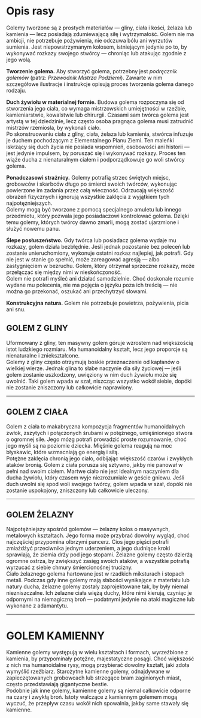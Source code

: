 


# Opis rasy


Golemy tworzone są z prostych materiałów — gliny, ciała i kości, żelaza lub kamienia — lecz posiadają zdumiewającą siłę i wytrzymałość. Golem nie ma ambicji, nie potrzebuje pożywienia, nie odczuwa bólu ani wyrzutów sumienia. Jest niepowstrzymanym kolosem, istniejącym jedynie po to, by wykonywać rozkazy swojego stwórcy — chroniąc lub atakując zgodnie z jego wolą.  

**Tworzenie golema.** Aby stworzyć golema, potrzebny jest *podręcznik golemów* (patrz: *Przewodnik Mistrza Podziemi*). Zawarte w nim szczegółowe ilustracje i instrukcje opisują proces tworzenia golema danego rodzaju.  

**Duch żywiołu w materialnej formie.** Budowa golema rozpoczyna się od stworzenia jego ciała, co wymaga mistrzowskich umiejętności w rzeźbie, kamieniarstwie, kowalstwie lub chirurgii. Czasami sam twórca golema jest artystą w tej dziedzinie, lecz często osoba pragnąca golema musi zatrudnić mistrzów rzemiosła, by wykonali ciało.  
Po skonstruowaniu ciała z gliny, ciała, żelaza lub kamienia, stwórca infuzuje je duchem pochodzącym z Elementalnego Planu Ziemi. Ten maleńki iskrzący się duch życia nie posiada wspomnień, osobowości ani historii — jest jedynie impulsem, by poruszać się i wykonywać rozkazy. Proces ten wiąże ducha z nienaturalnym ciałem i podporządkowuje go woli stwórcy golema.  

**Ponadczasowi strażnicy.** Golemy potrafią strzec świętych miejsc, grobowców i skarbców długo po śmierci swoich twórców, wykonując powierzone im zadania przez całą wieczność. Odrzucają większość obrażeń fizycznych i ignorują wszystkie zaklęcia z wyjątkiem tych najpotężniejszych.  
Golemy mogą być tworzone z pomocą specjalnego amuletu lub innego przedmiotu, który pozwala jego posiadaczowi kontrolować golema. Dzięki temu golemy, których twórcy dawno zmarli, mogą zostać ujarzmione i służyć nowemu panu.  

**Ślepe posłuszeństwo.** Gdy twórca lub posiadacz golema wydaje mu rozkazy, golem działa bezbłędnie. Jeśli jednak pozostanie bez poleceń lub zostanie unieruchomiony, wykonuje ostatni rozkaz najlepiej, jak potrafi. Gdy nie jest w stanie go spełnić, może zareagować agresją — albo zastygnięciem w bezruchu. Golem, który otrzymał sprzeczne rozkazy, może przełączać się między nimi w nieskończoność.  
Golem nie potrafi myśleć ani działać samodzielnie. Choć doskonale rozumie wydane mu polecenia, nie ma pojęcia o języku poza ich treścią — nie można go przekonać, oszukać ani przechytrzyć słowami.  

**Konstrukcyjna natura.** Golem nie potrzebuje powietrza, pożywienia, picia ani snu.  

## GOLEM Z GLINY

Uformowany z gliny, ten masywny golem góruje wzrostem nad większością istot ludzkiego rozmiaru. Ma humanoidalny kształt, lecz jego proporcje są nienaturalne i zniekształcone.  
Golemy z gliny często otrzymują boskie przeznaczenie od kapłanów o wielkiej wierze. Jednak glina to słabe naczynie dla siły życiowej — jeśli golem zostanie uszkodzony, uwięziony w nim duch żywiołu może się uwolnić. Taki golem wpada w szał, niszcząc wszystko wokół siebie, dopóki nie zostanie zniszczony lub całkowicie naprawiony.  

---

## GOLEM Z CIAŁA

Golem z ciała to makabryczna kompozycja fragmentów humanoidalnych zwłok, zszytych i połączonych śrubami w potężnego, umięśnionego stwora o ogromnej sile. Jego mózg potrafi prowadzić proste rozumowanie, choć jego myśli są na poziomie dziecka. Mięśnie golema reagują na moc błyskawic, które wzmacniają go energią i siłą.  
Potężne zaklęcia chronią jego ciało, odbijając większość czarów i zwykłych ataków bronią. Golem z ciała porusza się sztywno, jakby nie panował w pełni nad swoim ciałem. Martwe ciało nie jest idealnym naczyniem dla ducha żywiołu, który czasem wyje niezrozumiale w geście gniewu. Jeśli duch uwolni się spod woli swojego twórcy, golem wpada w szał, dopóki nie zostanie uspokojony, zniszczony lub całkowicie uleczony.  

---

## GOLEM ŻELAZNY

Najpotężniejszy spośród golemów — żelazny kolos o masywnych, metalowych kształtach. Jego forma może przybrać dowolny wygląd, choć najczęściej przypomina olbrzymi pancerz. Cios jego pięści potrafi zmiażdżyć przeciwnika jednym uderzeniem, a jego dudniące kroki sprawiają, że ziemia drży pod jego stopami. Żelazne golemy często dzierżą ogromne ostrza, by zwiększyć zasięg swoich ataków, a wszystkie potrafią wyrzucać z siebie chmury śmiercionośnej trucizny.  
Ciało żelaznego golema hartowane jest w rzadkich miksturach i stopach metali. Podczas gdy inne golemy mają słabości wynikające z materiału lub natury ducha, żelazne golemy zostały zaprojektowane tak, by były niemal niezniszczalne. Ich żelazne ciała więżą duchy, które nimi kierują, czyniąc je odpornymi na niemagiczną broń — podatnymi jedynie na ataki magiczne lub wykonane z adamantytu.  

---

# GOLEM KAMIENNY

Kamienne golemy występują w wielu kształtach i formach, wyrzeźbione z kamienia, by przypominały potężne, majestatyczne posągi. Choć większość z nich ma humanoidalne rysy, mogą przybierać dowolny kształt, jaki zdoła wymyślić rzeźbiarz. Starożytne kamienne golemy, odnajdywane w zapieczętowanych grobowcach lub strzegące bram zaginionych miast, często przedstawiają gigantyczne bestie.  
Podobnie jak inne golemy, kamienne golemy są niemal całkowicie odporne na czary i zwykłą broń. Istoty walczące z kamiennym golemem mogą wyczuć, że przepływ czasu wokół nich spowalnia, jakby same stawały się kamienne.  

<!--stackedit_data:
eyJoaXN0b3J5IjpbLTE2Njc0MzMzNjFdfQ==
-->